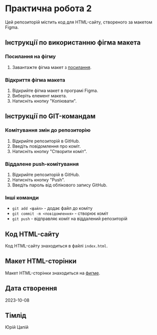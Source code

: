 # Практична робота 2

Цей репозиторій містить код для HTML-сайту, створеного за макетом Figma.

## Інструкції по використанню фігма макета

### Посилання на фігму

1. Завантажте фігма макет з [посилання](https://www.figma.com/file/7JvcEMvizvjszVkz0j8sDG/Nice-view-(Copy)?node-id=15&mode=dev).

### Відкриття фігма макета

1. Відкрийте фігма макет в програмі Figma.
2. Виберіть елемент макета.
3. Натисніть кнопку "Копіювати".

## Інструкції по GIT-командам

### Комітування змін до репозиторію

1. Відкрийте репозиторій в GitHub.
2. Введіть повідомлення про коміт.
3. Натисніть кнопку "Створити коміт".

### Віддалене push-комітування

1. Відкрийте репозиторій в GitHub.
2. Натисніть кнопку "Push".
3. Введіть пароль від облікового запису GitHub.

### Інші команди

* `git add <файл>` - додає файл до коміту
* `git commit -m <повідомлення>` - створює коміт
* `git push` - відправляє коміт на віддалений репозиторій

## Код HTML-сайту

Код HTML-сайту знаходиться в файлі `index.html`.

## Макет HTML-сторінки

Макет HTML-сторінки знаходиться на [фигме](https://www.figma.com/file/7JvcEMvizvjszVkz0j8sDG/Nice-view-(Copy)?node-id=1%3A15&mode=dev).

## Дата створення

2023-10-08

## Тімлід
Юрій Цапій
